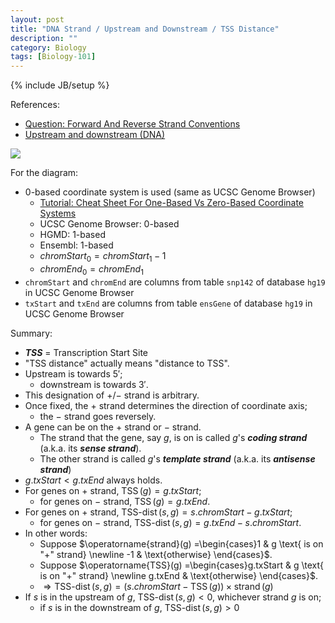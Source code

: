 ```yaml
---
layout: post
title: "DNA Strand / Upstream and Downstream / TSS Distance"
description: ""
category: Biology
tags: [Biology-101]
---
```

{% include JB/setup %}

[upstream-downstream-TSS]: https://farm2.staticflickr.com/1569/26527566606_8d3e8d559b_o_d.png

References:

- [Question: Forward And Reverse Strand Conventions](https://www.biostars.org/p/3423/)
- [Upstream and downstream (DNA)](https://en.wikipedia.org/wiki/Upstream_and_downstream_(DNA))

![][upstream-downstream-TSS]

For the diagram:

- 0-based coordinate system is used (same as UCSC Genome Browser)
    - [Tutorial: Cheat Sheet For One-Based Vs Zero-Based Coordinate Systems](https://www.biostars.org/p/84686/)
    - UCSC Genome Browser: 0-based
    - HGMD: 1-based
    - Ensembl: 1-based
    - $chromStart_{0} = chromStart_{1} - 1$
    - $chromEnd_{0} = chromEnd_{1}$
- `chromStart` and `chromEnd` are columns from table `snp142` of database `hg19` in UCSC Genome Browser
- `txStart` and `txEnd` are columns from table `ensGene` of database `hg19` in UCSC Genome Browser

Summary:

- __*TSS*__ = Transcription Start Site
- "TSS distance" actually means "distance to TSS".
- Upstream is towards $5'$;
    - downstream is towards $3'$.
- This designation of $+$/$-$ strand is arbitrary.
- Once fixed, the $+$ strand determines the direction of coordinate axis;
    - the $-$ strand goes reversely.
- A gene can be on the $+$ strand or $-$ strand.
    - The strand that the gene, say $g$, is on is called $g$'s __*coding strand*__ (a.k.a. its __*sense strand*__).
    - The other strand is called $g$'s __*template strand*__ (a.k.a. its __*antisense strand*__)
- $g.txStart < g.txEnd$ always holds.
- For genes on $+$ strand, $\operatorname{TSS}(g) = g.txStart$;
    - for genes on $-$ strand, $\operatorname{TSS}(g) = g.txEnd$.
- For genes on $+$ strand, $\operatorname{TSS-dist}(s,g) = s.chromStart - g.txStart$;
    - for genes on $-$ strand, $\operatorname{TSS-dist}(s,g) = g.txEnd - s.chromStart$.
- In other words:
    - Suppose $\operatorname{strand}(g) =\begin{cases}1 & g \text{ is on "+" strand} \newline -1 & \text{otherwise} \end{cases}$.
    - Suppose $\operatorname{TSS}(g) =\begin{cases}g.txStart & g \text{ is on "+" strand} \newline g.txEnd & \text{otherwise} \end{cases}$.
    - $\Rightarrow \operatorname{TSS-dist}(s,g) = (s.chromStart - \operatorname{TSS}(g)) \times \operatorname{strand}(g)$
- If $s$ is in the upstream of $g$, $\operatorname{TSS-dist}(s,g) < 0$, whichever strand $g$ is on;
    - if $s$ is in the downstream of $g$, $\operatorname{TSS-dist}(s,g) > 0$
